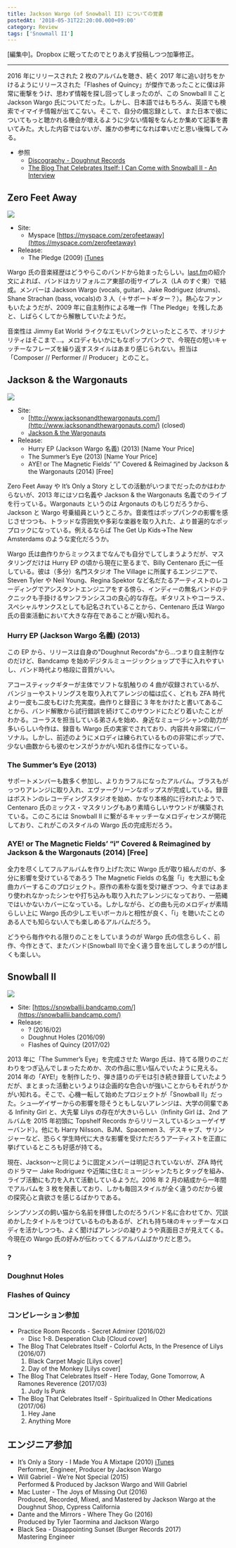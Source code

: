 ```yaml
---
title: Jackson Wargo (of Snowball II) についての覚書
postedAt: '2018-05-31T22:20:00.000+09:00'
category: Review
tags: ['Snowmall II']
---
```


\[編集中\]。Dropbox に眠ってたのでとりあえず投稿しつつ加筆修正。

---

2016 年にリリースされた 2 枚のアルバムを聴き、続く 2017 年に追い討ちをかけるようにリリースされた「Flashes of Quincy」が傑作であったことに僕は非常に衝撃をうけ、思わず情報を探し回ってしまったのが、この Snowball II こと Jackson Wargo 氏についてだった。しかし、日本語ではもちろん、英語でも検索でイマイチ情報が出てこない。そこで、自分の備忘録として、また日本で彼についてもっと聴かれる機会が増えるように少ない情報をなんとか集めて記事を書いてみた。大した内容ではないが、誰かの参考になれば幸いだと思い後悔してみる。

- 参照
  - [Discography - Doughnut Records](https://doughnutrecords.weebly.com/discography.html)
  - [The Blog That Celebrates Itself: I Can Come with Snowball II - An Interview](http://theblogthatcelebratesitself.blogspot.com/2016/02/i-can-come-with-snowball-ii-interview.html)

## Zero Feet Away

![](https://a3-images.myspacecdn.com/images02/6/54ff5574c57841c385c2b526326cef45/full.jpg)

- Site:
  - Myspace [https://myspace.com/zerofeetaway](https://myspace.com/zerofeetaway)
- Release:
  - The Pledge (2009) [iTunes](https://itunes.apple.com/us/album/the-pledge/id386428445)

Wargo 氏の音楽経歴はどうやらこのバンドから始まったらしい。[last.fm](http://www.last.fm/music/Zero+Feet+Away)の紹介文によれば、バンドはカリフォルニア東部の街サイプレス（LA のすぐ東）で結成。メンバーは Jackson Wargo (vocals, guitar)、Jake Rodriguez (drums)、Shane Strachan (bass, vocals)の 3 人（＋サポートギター？）。熱心なファンもいたようだが、2009 年に自主制作による唯一作「The Pledge」を残したあと、しばらくしてから解散していたようだ。

音楽性は Jimmy Eat World ライクなエモいパンクといったところで、オリジナリティはそこまで…。メロディもいかにもなポップパンクで、今現在の短いキャッチーなフレーズを繰り返すスタイルはあまり感じられない。担当は「Composer // Performer // Producer」とのこと。

## Jackson & the Wargonauts

![](https://f4.bcbits.com/img/0002062921_10.jpg)

- Site:
  - [http://www.jacksonandthewargonauts.com/](http://www.jacksonandthewargonauts.com/) (closed)
  - [Jackson & the Wargonauts](https://jacksonwargo.bandcamp.com/)
- Release:
  - Hurry EP (Jackson Wargo 名義) (2013) \[Name Your Price\]
  - The Summer’s Eye (2013) \[Name Your Price\]
  - AYE! or The Magnetic Fields’ “i” Covered & Reimagined by Jackson & the Wargonauts (2014) \[Free\]

Zero Feet Away や It’s Only a Story としての活動がいつまでだったのかはわからないが、2013 年にはソロ名義や Jackson & the Wargonauts 名義でのライブを行っている。Wargonauts というのは Argonauts のもじりだろうから、Jackson と Wargo 号乗組員というところか。音楽性はポップパンクの影響を感じさせつつも、トラッドな雰囲気や多彩な楽器を取り入れた、より普遍的なポップロックになっている。例えるならば The Get Up Kids→The New Amsterdams のような変化だろうか。

Wargo 氏は曲作りからミックスまでなんでも自分でしてしまうようだが、マスタリングだけは Hurry EP の頃から現在に至るまで、Billy Centenaro 氏に一任している。彼は（多分）名門スタジオ The Village に所属するエンジニアで、Steven Tyler や Neil Young、Regina Spektor など名だたるアーティストのレコーディングでアシスタントエンジニアをする傍ら、インディーの無名バンドのテクニックも手掛けるサンフランシスコの良心的な存在。ギタリストやコーラス、スペシャルサンクスとしても記名されていることから、Centenaro 氏は Wargo 氏の音楽活動において大きな存在であることが窺い知れる。

### Hurry EP (Jackson Wargo 名義) (2013)

この EP から、リリースは自身の"Doughnut Records"から…つまり自主制作なのだけど、Bandcamp を始めデジタルミュージックショップで手に入れやすいし、バンド時代より格段に音質がいい。

アコースティックギターが主体でソフトな肌触りの 4 曲が収録されているが、バンジョーやストリングスを取り入れてアレンジの幅は広く、どれも ZFA 時代より一皮も二皮もむけた充実度。曲作りと録音に 3 年をかけたと書いてあることから、バンド解散から試行錯誤を続けてこのサウンドにたどり着いたことがわかる。コーラスを担当している弟さんを始め、身近なミュージシャンの助力が多いらしい今作は、録音も Wargo 氏の実家でされており、内容共々非常にパーソナル。しかし、前述のようにメロディは練られているものの非常にポップで、少ない曲数からも彼のセンスがうかがい知れる佳作になっている。

### The Summer’s Eye (2013)

サポートメンバーも数多く参加し、よりカラフルになったアルバム。ブラスもがっつりアレンジに取り入れ、エヴァーグリーンなポップスが完成している。録音はボストンのレコーディングスタジオを始め、かなり本格的に行われたようで、Centenaro 氏のミックス・マスタリングもあり素晴らしいサウンドが構築されている。このころには Snowball II に繋がるキャッチーなメロディセンスが開花しており、これがこのスタイルの Wargo 氏の完成形だろう。

### AYE! or The Magnetic Fields’ “i” Covered & Reimagined by Jackson & the Wargonauts (2014) \[Free\]

全力を尽くしてフルアルバムを作り上げた次に Wargo 氏が取り組んだのが、多分に影響を受けているであろう The Magnetic Fields の名盤「i」を大胆にも全曲カバーするこのプロジェクト。原作の素朴な面を受け継ぎつつ、今まではあまり使われなかったシンセや打ち込みも取り入れたアレンジになっており、一筋縄ではいかないカバーになっている。しかしながら、どの曲も元のメロディが素晴らしい上に Wargo 氏の少しエモいボーカルと相性が良く、「i」を聴いたことのある人でも知らない人でも楽しめるアルバムだろう。

どうやら毎作やれる限りのことをしていまうのが Wargo 氏の信念らしく、前作、今作ときて、またバンド(Snowball II)で全く違う音を出してしまうのが惜しくも楽しい。

## Snowball II

![](https://image-ticketfly.imgix.net/00/02/63/57/21-og.jpg?w=2048&h=1365)

- Site: [https://snowballii.bandcamp.com/](https://snowballii.bandcamp.com/)
- Release:
  - ? (2016/02)
  - Doughnut Holes (2016/09)
  - Flashes of Quincy (2017/02)

2013 年に「The Summer’s Eye」を完成させた Wargo 氏は、持てる限りのこだわりをつぎ込んでしまったためか、次の作品に思い悩んでいたように見える。2014 年の「AYE!」を制作したり、弾き語りのデモは引き続き録音していたようだが、まとまった活動というよりは企画的な色合いが強いことからもそれがうかがい知れる。そこで、心機一転して始めたプロジェクトが「Snowball II」だった。シュ—ゲイザーからの影響を隠そうともしないアレンジは、大学の同輩である Infinity Girl と、大先輩 Lilys の存在が大きいらしい（Infinity Girl は、2nd アルバムを 2015 年初頭に Topshelf Records からリリースしているシューゲイザーバンド）。他にも Harry Nilsson、BJM、Spacemen 3、デスキャブ、サリンジャーなど、恐らく学生時代に大きな影響を受けただろうアーティストを正直に挙げているところも好感が持てる。

現在、Jackson〜と同じように固定メンバーは明記されていないが、ZFA 時代のドラマー Jake Rodriguez や近隣に住むミュージシャンたちとタッグを組み、ライブ活動にも力を入れて活動しているようだ。2016 年 2 月の結成から一年間でアルバムを 3 枚を発表しており、しかも毎回スタイルが全く違うのだから彼の探究心と貪欲さを感じるばかりである。

シンプソンズの飼い猫から名前を拝借したのだろうバンド名に合わせてか、冗談めかしたタイトルをつけているものもあるが、どれも持ち味のキャッチーなメロディを活かしつつも、よく聞けばアレンジの凝りようや真面目さが見えてくる。今現在の Wargo 氏の好みが伝わってくるアルバムばかりだと思う。

### ?

### Doughnut Holes

### Flashes of Quincy

### コンピレーション参加

- Practice Room Records - Secret Admirer (2016/02)
  - Disc 1-8\. Desperation Club \[Cloud cover\]
- The Blog That Celebrates Itself - Colorful Acts, In the Presence of Lilys (2016/07)
  1.  Black Carpet Magic \[Lilys cover\]
  2.  Day of the Monkey \[Lilys cover\]
- The Blog That Celebrates Itself - Here Today, Gone Tomorrow, A Ramones Reverence (2017/03)
  1.  Judy Is Punk
- The Blog That Celebrates Itself - Spiritualized In Other Medications (2017/06)
  1.  Hey Jane
  2.  Anything More

## エンジニア参加

- It’s Only a Story - I Made You A Mixtape (2010) [iTunes](https://itunes.apple.com/jp/album/i-made-you-a-mixtape-e-p/426161027)  
  Performer, Engineer, Producer by Jackson Wargo
- Will Gabriel - We’re Not Special (2015)  
  Performed & Produced by Jackson Wargo and Will Gabriel
- Mac Luster - The Joys of Missing Out (2016)  
  Produced, Recorded, Mixed, and Mastered by Jackson Wargo at the Doughnut Shop, Cypress California
- Dante and the Mirrors - Where They Go (2016)  
  Produced by Tyler Taormina and Jackson Wargo
- Black Sea - Disappointing Sunset (Burger Records 2017)  
  Mastering Engineer
